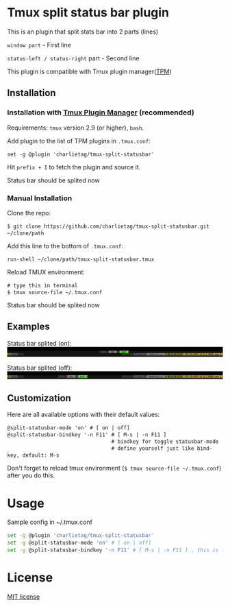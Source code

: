# Tmux split status bar plugin

This is an plugin that split stats bar into 2 parts (lines)

  `window part` - First line

  `status-left / status-right` part - Second line

This plugin is compatible with Tmux plugin manager([TPM](https://github.com/tmux-plugins/tpm))

## Installation
### Installation with [Tmux Plugin Manager](https://github.com/tmux-plugins/tpm) (recommended)

Requirements: `tmux` version 2.9 (or higher), `bash`.

Add plugin to the list of TPM plugins in `.tmux.conf`:

    set -g @plugin 'charlietag/tmux-split-statusbar'

Hit `prefix + I` to fetch the plugin and source it.

Status bar should be splited now

### Manual Installation

Clone the repo:

    $ git clone https://github.com/charlietag/tmux-split-statusbar.git ~/clone/path

Add this line to the bottom of `.tmux.conf`:

    run-shell ~/clone/path/tmux-split-statusbar.tmux

Reload TMUX environment:

    # type this in terminal
    $ tmux source-file ~/.tmux.conf

Status bar should be splited now


## Examples

Status bar splited (on):<br/>
![split-statusbar-mode-on](/screenshots/split-statusbar-mode-on.png)

Status bar splited (off):<br/>
![split-statusbar-mode-off](/screenshots/split-statusbar-mode-off.png)



## Customization

Here are all available options with their default values:

```shell
@split-statusbar-mode 'on' # [ on | off]
@split-statusbar-bindkey '-n F11' # [ M-s | -n F11 ]
                                  # bindkey for toggle statusbar-mode
                                  # define yourself just like bind-key, default: M-s
```

Don't forget to reload tmux environment (`$ tmux source-file ~/.tmux.conf`)
after you do this.


# Usage


Sample config in ~/.tmux.conf

```bash
set -g @plugin 'charlietag/tmux-split-statusbar'
set -g @split-statusbar-mode 'on' # [ on | off]
set -g @split-statusbar-bindkey '-n F11' # [ M-s | -n F11 ] , this is for toggle statusbar-mode, define yourself just like bind-key

```

# License

[MIT license](https://opensource.org/licenses/MIT)
